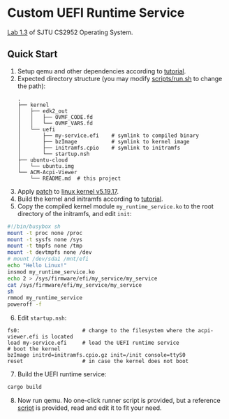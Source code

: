 # Custom UEFI Runtime Service 

[Lab 1.3](https://github.com/peterzheng98/os-2024-tutorial) of SJTU CS2952 Operating System.

## Quick Start

1. Setup qemu and other dependencies according to [tutorial](https://github.com/peterzheng98/os-2024-tutorial/releases/tag/v1.26).
2. Expected directory structure (you may modify [scripts/run.sh](scripts/run.sh) to change the path):
   ```
   .
   ├── kernel
   │   ├── edk2_out
   │   │   ├── OVMF_CODE.fd
   │   │   └── OVMF_VARS.fd
   │   └── uefi
   │       ├── my-service.efi    # symlink to compiled binary
   │       ├── bzImage           # symlink to kernel image
   │       ├── initramfs.cpio    # symlink to initramfs
   │       └── startup.nsh
   ├── ubuntu-cloud
   │   └── ubuntu.img
   └── ACM-Acpi-Viewer
       └── README.md  # this project
   ```
3. Apply [patch](src/0001-uefi-runtime-service.patch) to [linux kernel v5.19.17](https://git.kernel.org/pub/scm/linux/kernel/git/stable/linux.git/snapshot/linux-5.19.17.tar.gz).
4. Build the kernel and initramfs according to [tutorial](https://github.com/peterzheng98/os-2024-tutorial/releases/tag/v1.26).
5. Copy the compiled kernel module `my_runtime_service.ko` to the root directory of the initramfs, and edit `init`:
```bash
#!/bin/busybox sh
mount -t proc none /proc
mount -t sysfs none /sys
mount -t tmpfs none /tmp
mount -t devtmpfs none /dev
# mount /dev/sda1 /mnt/efi
echo "Hello Linux!"
insmod my_runtime_service.ko
echo 2 > /sys/firmware/efi/my_service/my_service
cat /sys/firmware/efi/my_service/my_service
sh
rmmod my_runtime_service
poweroff -f
```
6. Edit `startup.nsh`:
```shell
fs0:                    # change to the filesystem where the acpi-viewer.efi is located
load my-service.efi     # load the UEFI runtime service
# boot the kernel
bzImage initrd=initramfs.cpio.gz init=/init console=ttyS0
reset                   # in case the kernel does not boot
```
7. Build the UEFI runtime service:
```bash
cargo build
```
8. Now run qemu. No one-click runner script is provided, but a reference [script](scripts/efi.sh) is provided, read and edit it to fit your need.